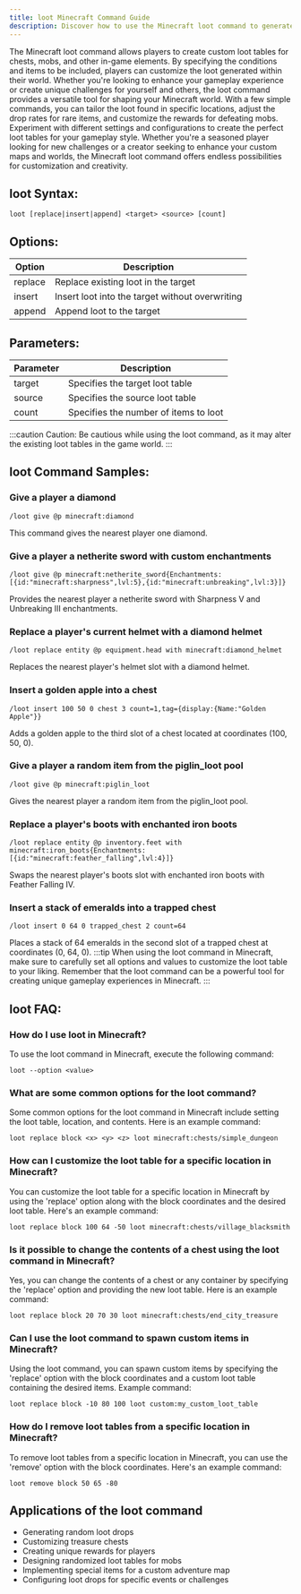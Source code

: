 ```yaml
---
title: loot Minecraft Command Guide
description: Discover how to use the Minecraft loot command to generate custom loot tables for chests, mobs, and more in your world.
---
```


The Minecraft loot command allows players to create custom loot tables for chests, mobs, and other in-game elements. By specifying the conditions and items to be included, players can customize the loot generated within their world. Whether you're looking to enhance your gameplay experience or create unique challenges for yourself and others, the loot command provides a versatile tool for shaping your Minecraft world. With a few simple commands, you can tailor the loot found in specific locations, adjust the drop rates for rare items, and customize the rewards for defeating mobs. Experiment with different settings and configurations to create the perfect loot tables for your gameplay style. Whether you're a seasoned player looking for new challenges or a creator seeking to enhance your custom maps and worlds, the Minecraft loot command offers endless possibilities for customization and creativity.

## loot Syntax:
```console
loot [replace|insert|append] <target> <source> [count]
```

## Options:
| Option   | Description                                      |
|----------|--------------------------------------------------|
| replace  | Replace existing loot in the target              |
| insert   | Insert loot into the target without overwriting |
| append   | Append loot to the target                        |

## Parameters:
| Parameter   | Description                                     |
|-------------|-------------------------------------------------|
| target      | Specifies the target loot table                 |
| source      | Specifies the source loot table                 |
| count       | Specifies the number of items to loot           |

:::caution
Caution: Be cautious while using the loot command, as it may alter the existing loot tables in the game world.
:::
## loot Command Samples:
### Give a player a diamond
```console
/loot give @p minecraft:diamond
```
This command gives the nearest player one diamond.

### Give a player a netherite sword with custom enchantments
```console
/loot give @p minecraft:netherite_sword{Enchantments:[{id:"minecraft:sharpness",lvl:5},{id:"minecraft:unbreaking",lvl:3}]}
```
Provides the nearest player a netherite sword with Sharpness V and Unbreaking III enchantments.

### Replace a player's current helmet with a diamond helmet
```console
/loot replace entity @p equipment.head with minecraft:diamond_helmet
```
Replaces the nearest player's helmet slot with a diamond helmet.

### Insert a golden apple into a chest
```console
/loot insert 100 50 0 chest 3 count=1,tag={display:{Name:"Golden Apple"}}
```
Adds a golden apple to the third slot of a chest located at coordinates (100, 50, 0).

### Give a player a random item from the piglin_loot pool
```console
/loot give @p minecraft:piglin_loot
```
Gives the nearest player a random item from the piglin_loot pool.

### Replace a player's boots with enchanted iron boots
```console
/loot replace entity @p inventory.feet with minecraft:iron_boots{Enchantments:[{id:"minecraft:feather_falling",lvl:4}]}
```
Swaps the nearest player's boots slot with enchanted iron boots with Feather Falling IV.

### Insert a stack of emeralds into a trapped chest
```console
/loot insert 0 64 0 trapped_chest 2 count=64
```
Places a stack of 64 emeralds in the second slot of a trapped chest at coordinates (0, 64, 0).
:::tip
When using the loot command in Minecraft, make sure to carefully set all options and values to customize the loot table to your liking. Remember that the loot command can be a powerful tool for creating unique gameplay experiences in Minecraft.
:::

## loot FAQ:
### How do I use loot in Minecraft?
To use the loot command in Minecraft, execute the following command:
```console
loot --option <value>
```

### What are some common options for the loot command?
Some common options for the loot command in Minecraft include setting the loot table, location, and contents. Here is an example command:
```console
loot replace block <x> <y> <z> loot minecraft:chests/simple_dungeon
```

### How can I customize the loot table for a specific location in Minecraft?
You can customize the loot table for a specific location in Minecraft by using the 'replace' option along with the block coordinates and the desired loot table. Here's an example command:
```console
loot replace block 100 64 -50 loot minecraft:chests/village_blacksmith
```

### Is it possible to change the contents of a chest using the loot command in Minecraft?
Yes, you can change the contents of a chest or any container by specifying the 'replace' option and providing the new loot table. Here is an example command:
```console
loot replace block 20 70 30 loot minecraft:chests/end_city_treasure
```

### Can I use the loot command to spawn custom items in Minecraft?
Using the loot command, you can spawn custom items by specifying the 'replace' option with the block coordinates and a custom loot table containing the desired items. Example command:
```console
loot replace block -10 80 100 loot custom:my_custom_loot_table
```

### How do I remove loot tables from a specific location in Minecraft?
To remove loot tables from a specific location in Minecraft, you can use the 'remove' option with the block coordinates. Here's an example command:
```console
loot remove block 50 65 -80
```
## Applications of the loot command

- Generating random loot drops
- Customizing treasure chests
- Creating unique rewards for players
- Designing randomized loot tables for mobs
- Implementing special items for a custom adventure map
- Configuring loot drops for specific events or challenges